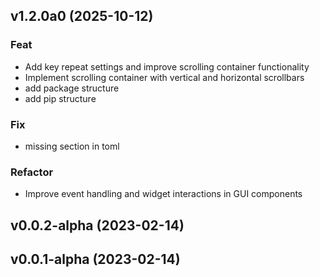 ## v1.2.0a0 (2025-10-12)

### Feat

- Add key repeat settings and improve scrolling container functionality
- Implement scrolling container with vertical and horizontal scrollbars
- add package structure
- add pip structure

### Fix

- missing section in toml

### Refactor

- Improve event handling and widget interactions in GUI components

## v0.0.2-alpha (2023-02-14)

## v0.0.1-alpha (2023-02-14)
